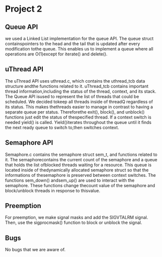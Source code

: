 # Project 2 
## Queue API
we used a Linked List implementation for the queue API. The queue struct containspointers to the head and the tail that is updated after every modification tothe queue. This enables us to implement a queue where all operations are O(1)except for iterate() and delete().

## uThread API
The uThread API uses uthread.c, which contains the uthread_tcb data structure andthe functions related to it. uThread_tcb contains important thread information,including the status of the thread, context, and its stack. The Queue API isused to represent the list of threads that could be scheduled. We decided tokeep all threads inside of threadQ regardless of its status. This makes thethreads easier to manage in contrast to having a separate queue per status. Thereforethe exit(), block(), and unblock() functions just edit the status of thespecified thread. If a context switch is needed yield() is called. Yield()iterates throughout the queue until it finds the next ready queue to switch to,then switches context. 

## Semaphore API
Semaphore.c contains the semaphore struct sem_t, and functions related to it. The semaphorecontains the current count of the semaphore and a queue that holds the list ofblocked threads waiting for a resource. This queue is located inside of thedynamically allocated semaphore struct so that the informations of thesemaphore is preserved between context switches. The functions sem_down() andsem_up() are used to interact with the semaphore. These functions change thecount value of the semaphore and block/unblock threads in response to thisvalue. 

## Preemption
For preemption, we make signal masks and add the SIGVTALRM signal. Then, use the sigprocmask() function to block or unblock the signal.

## Bugs
No bugs that we are aware of.

